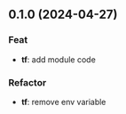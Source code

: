 ## 0.1.0 (2024-04-27)

### Feat

- **tf**: add module code

### Refactor

- **tf**: remove env variable

